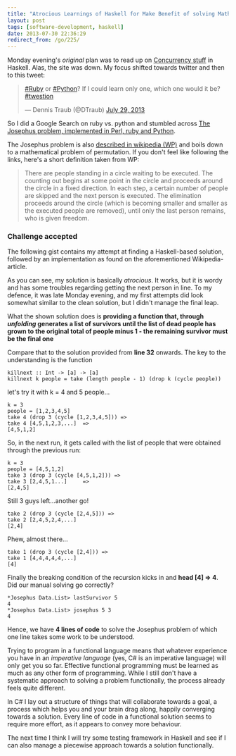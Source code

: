 ```yaml
---
title: "Atrocious Learnings of Haskell for Make Benefit of solving Math Problem"
layout: post
tags: [software-development, haskell]
date: 2013-07-30 22:36:29
redirect_from: /go/225/
---
```


Monday evening's _original_ plan was to read up on [Concurrency stuff][1] in Haskell. Alas, the site was down. My focus shifted towards twitter and then to this tweet:
<blockquote class="twitter-tweet"><p><a href="https://twitter.com/search?q=%23Ruby&amp;src=hash">#Ruby</a> or <a href="https://twitter.com/search?q=%23Python&amp;src=hash">#Python</a>? If I could learn only one, which one would it be? <a href="https://twitter.com/search?q=%23twestion&amp;src=hash">#twestion</a></p>&mdash; Dennis Traub (@DTraub) <a href="https://twitter.com/DTraub/statuses/361919012088709120">July 29, 2013</a></blockquote>
<script async src="//platform.twitter.com/widgets.js" charset="utf-8"></script>

So I did a Google Search on ruby vs. python and stumbled across [The Josephus problem, implemented in Perl, ruby and Python][2].

The Josephus problem is also [described in wikipedia (WP)][3] and boils down to a mathematical problem of permutation. If you don't feel like following the links, here's a short definition taken from WP:

>There are people standing in a circle waiting to be executed. The counting out 
>begins at some point in the circle and proceeds around the circle in a fixed 
>direction. In each step, a certain number of people are skipped and the next person
>is executed. 
>The elimination proceeds around the circle 
>(which is becoming smaller and smaller as the executed people are removed), 
>until only the last person 
>remains, who is given freedom.

### Challenge accepted

The following gist contains my attempt at finding a Haskell-based solution, followed by an implementation as found on the aforementioned Wikipedia-article.

<script src="https://gist.github.com/flq/6112258.js"></script>

As you can see, my solution is basically _atrocious_. It works, but it is wordy and has some troubles regarding getting the next person in line. To my defence, it was late Monday evening, and my first attempts did look somewhat similar to the clean solution, but I didn't manage the final leap.

What the shown solution does is **providing a function that, through _unfolding_ generates a list of survivors until the list of dead people has grown to the original total of people minus 1 - the remaining survivor must be the final one**

Compare that to the solution provided from **line 32** onwards. The key to the understanding is the function
	
	killnext :: Int -> [a] -> [a]
    killnext k people = take (length people - 1) (drop k (cycle people))

let's try it with k = 4 and 5 people...

	k = 3
	people = [1,2,3,4,5]
    take 4 (drop 3 (cycle [1,2,3,4,5])) => 
	take 4 [4,5,1,2,3,...] 	=>
	[4,5,1,2]

So, in the next run, it gets called with the list of people that were obtained through the previous run:

	k = 3
	people = [4,5,1,2]
    take 3 (drop 3 (cycle [4,5,1,2])) => 
	take 3 [2,4,5,1...] 	=>
	[2,4,5]

Still 3 guys left...another go!

	take 2 (drop 3 (cycle [2,4,5])) => 
	take 2 [2,4,5,2,4,...]
	[2,4]

Phew, almost there...

	take 1 (drop 3 (cycle [2,4])) => 
	take 1 [4,4,4,4,4,...]
	[4]

Finally the breaking condition of the recursion kicks in and **head [4] => 4**. Did our manual solving go correctly?

    *Josephus Data.List> lastSurvivor 5
    4
    *Josephus Data.List> josephus 5 3
    4

Hence, we have **4 lines of code** to solve the Josephus problem of which one line takes some work to be understood.

Trying to program in a functional language means that whatever experience you have in an *imperative language* (yes, C# is an imperative language) will only get you so far. Effective functional programming must be learned as much as any other form of programming. While I still don't have a systematic approach to solving a problem functionally, the process already feels quite different. 

In C# I lay out a structure of things that will collaborate towards a goal, a process which helps you and your brain drag along, happily converging towards a solution. Every line of code in a functional solution seems to require more effort, as it appears to convey more behaviour.

The next time I think I will try some testing framework in Haskell and see if I can also manage a piecewise approach towards a solution functionally. 
 

[1]: http://www.haskell.org/haskellwiki/Applications_and_libraries/Concurrency_and_parallelism
[2]: http://danvk.org/josephus.html
[3]: http://en.wikipedia.org/wiki/Josephus_problem